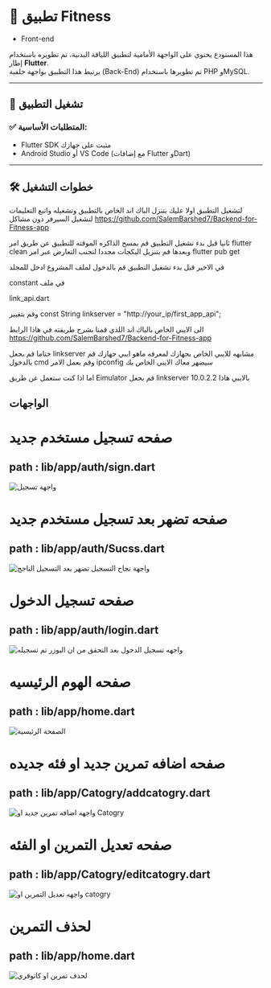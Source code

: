 # 📱 تطبيق Fitness 
- Front-end

هذا المستودع يحتوي على الواجهة الأمامية لتطبيق اللياقة البدنية، تم تطويره باستخدام إطار **Flutter**.  
يرتبط هذا التطبيق بواجهة خلفية (Back-End) تم تطويرها باستخدام PHP وMySQL.

---

## 🚀 تشغيل التطبيق

### ✅ المتطلبات الأساسية:

- Flutter SDK مثبت على جهازك  
- Android Studio أو VS Code (مع إضافات Flutter وDart)

---

## 🛠️ خطوات التشغيل


لتشغيل التطبيق اولا عليك بتنزل الباك اند الخاص بالتطبيق وتشغيله واتبع التعليمات لتشغيل السيرفر دون مشاكل https://github.com/SalemBarshed7/Backend-for-Fitness-app


ثانيا قبل بدء تشغيل التطبيق قم بمسح الذاكره الموقته للتطبيق عن طريق امر flutter clean وبعدها قم بتنزيل البكجات مجددا لتجنب التعارض عبر امر flutter pub get  


في الاخير قبل بدء تشغيل التطبيق قم بالدخول لملف المشروع ادخل للمجلد 


constant في ملف

link_api.dart 

وقم بتغيير const String linkserver = "http://your_ip/first_app_api"; 



الى الايبي الخاص بالباك اند اللذي قمنا بشرح طريقته في هاذا الرابط https://github.com/SalemBarshed7/Backend-for-Fitness-app 


ختاما قم بجعل linkserver مشابهه للايبي الخاص بجهازك لمعرفه ماهو ايبي جهازك قم بالدخول cmd وقم بعمل الامر ipconfig سيضهر معاك الايبي الخاص بك 



اما اذا كنت ستعمل عن طريق Eimulator قم بجعل linkserver بالايبي هاذا 10.0.2.2




## الواجهات 

# صفحه تسجيل مستخدم جديد
## path : lib/app/auth/sign.dart

![واجهة تسجيل](image/step_program/signinpage.jpg)


# صفحه تضهر بعد تسجيل مستخدم جديد
## path : lib/app/auth/Sucss.dart

![واجهة نجاح التسجيل تضهر بعد التسجيل الناجح](image/step_program/Sucss.jpg)


# صفحه تسجيل الدخول
## path : lib/app/auth/login.dart

![واجهه تسجيل الدخول بعد التحقق من ان اليوزر تم تسجيله](image/step_program/loginpage.jpg)


# صفحه الهوم الرئيسيه
## path : lib/app/home.dart

![الصفحة الرئيسية](image/step_program/home.jpg)


# صفحه اضافه تمرين جديد او فئه جديده
## path : lib/app/Catogry/addcatogry.dart

![واجهه اضافه تمرين جديد او Catogry](image/step_program/addcatogry.jpg)


# صفحه تعديل التمرين او الفئه
## path : lib/app/Catogry/editcatogry.dart

![واجهه تعديل التمرين او catogry ](image/step_program/editcatogry.jpg)


# لحذف التمرين
## path : lib/app/home.dart

![ لحذف تمرين او كاتوقري ](image/step_program/del.jpg)
